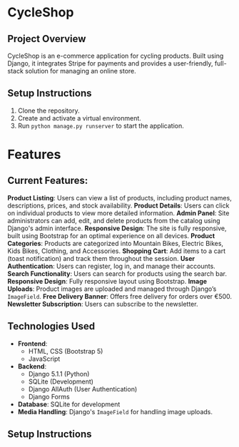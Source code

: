 # CycleShop

## Project Overview
CycleShop is an e-commerce application for cycling products. Built using Django, it integrates Stripe for payments and provides a user-friendly, full-stack solution for managing an online store.

## Setup Instructions
1. Clone the repository.
2. Create and activate a virtual environment.
3. Run `python manage.py runserver` to start the application.

# Features

## Current Features:

**Product Listing**: Users can view a list of products, including product names, descriptions, prices, and stock availability.
**Product Details**: Users can click on individual products to view more detailed information.
**Admin Panel**: Site administrators can add, edit, and delete products from the catalog using Django's admin interface.
**Responsive Design**: The site is fully responsive, built using Bootstrap for an optimal experience on all devices.
**Product Categories**: Products are categorized into Mountain Bikes, Electric Bikes, Kids Bikes, Clothing, and Accessories.
**Shopping Cart**: Add items to a cart (toast notification) and track them throughout the session.
**User Authentication**: Users can register, log in, and manage their accounts.
**Search Functionality**: Users can search for products using the search bar.
**Responsive Design**: Fully responsive layout using Bootstrap.
**Image Uploads**: Product images are uploaded and managed through Django’s `ImageField`.
**Free Delivery Banner**: Offers free delivery for orders over €500.
**Newsletter Subscription**: Users can subscribe to the newsletter.


## Technologies Used

- **Frontend**: 
  - HTML, CSS (Bootstrap 5)
  - JavaScript
- **Backend**:
  - Django 5.1.1 (Python)
  - SQLite (Development)
  - Django AllAuth (User Authentication)
  - Django Forms
- **Database**: SQLite for development
- **Media Handling**: Django's `ImageField` for handling image uploads.

## Setup Instructions

